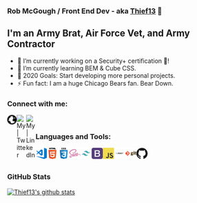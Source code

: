 ### Rob McGough / Front End Dev - aka [Thief13][website] 👋

## I'm an Army Brat, Air Force Vet, and Army Contractor

- 🔭 I’m currently working on a Security+ certification 🤣!
- 🌱 I’m currently learning BEM & Cube CSS. 
- 🥅 2020 Goals: Start developing more personal projects.
- ⚡ Fun fact: I am a huge Chicago Bears fan. Bear Down.

### Connect with me:

[<img align="left" alt="onethree.dev" width="22px" src="https://raw.githubusercontent.com/iconic/open-iconic/master/svg/globe.svg" />][website]
[<img align="left" alt="My | Twitter" width="22px" src="https://cdn.jsdelivr.net/npm/simple-icons@v3/icons/twitter.svg" />][twitter]
[<img align="left" alt="My | LinkedIn" width="22px" src="https://cdn.jsdelivr.net/npm/simple-icons@v3/icons/linkedin.svg" />][linkedin]

<br />

### Languages and Tools:

<img align="left" alt="Visual Studio Code" width="26px" src="https://raw.githubusercontent.com/github/explore/80688e429a7d4ef2fca1e82350fe8e3517d3494d/topics/visual-studio-code/visual-studio-code.png" />
<img align="left" alt="HTML5" width="26px" src="https://raw.githubusercontent.com/github/explore/80688e429a7d4ef2fca1e82350fe8e3517d3494d/topics/html/html.png" />
<img align="left" alt="CSS3" width="26px" src="https://raw.githubusercontent.com/github/explore/80688e429a7d4ef2fca1e82350fe8e3517d3494d/topics/css/css.png" />
<img align="left" alt="CSS3" width="26px" src="https://raw.githubusercontent.com/github/explore/80688e429a7d4ef2fca1e82350fe8e3517d3494d/topics/sass/sass.png" />
<img align="left" alt="Sass" width="26px" src="https://raw.githubusercontent.com/github/explore/80688e429a7d4ef2fca1e82350fe8e3517d3494d/topics/tailwind/tailwind.png" />
<img align="left" alt="Sass" width="26px" src="https://raw.githubusercontent.com/github/explore/80688e429a7d4ef2fca1e82350fe8e3517d3494d/topics/bootstrap/bootstrap.png" />
<img align="left" alt="JavaScript" width="26px" src="https://raw.githubusercontent.com/github/explore/80688e429a7d4ef2fca1e82350fe8e3517d3494d/topics/javascript/javascript.png" />
<img align="left" alt="JavaScript" width="26px" src="https://raw.githubusercontent.com/github/explore/80688e429a7d4ef2fca1e82350fe8e3517d3494d/topics/jquery/jquery.png" />
<img align="left" alt="GitHub" width="26px" src="https://raw.githubusercontent.com/github/explore/78df643247d429f6cc873026c0622819ad797942/topics/git/git.png" />
<img align="left" alt="GitHub" width="26px" src="https://raw.githubusercontent.com/github/explore/78df643247d429f6cc873026c0622819ad797942/topics/github/github.png" />

<br />
<br />

### GitHub Stats

[![Thief13's github stats](https://github-readme-stats.vercel.app/api?username=thief13)](https://github.com/thief13/github-readme-stats)

[website]: https://onethree.dev
[twitter]: https://twitter.com/rob13mcg
[linkedin]: https://linkedin.com/in/robmcgough
